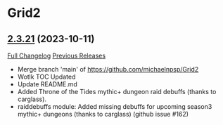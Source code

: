 # Grid2

## [2.3.21](https://github.com/michaelnpsp/Grid2/tree/2.3.21) (2023-10-11)
[Full Changelog](https://github.com/michaelnpsp/Grid2/compare/2.3.20...2.3.21) [Previous Releases](https://github.com/michaelnpsp/Grid2/releases)

- Merge branch 'main' of https://github.com/michaelnpsp/Grid2  
- Wotlk TOC Updated  
- Update README.md  
- Added Throne of the Tides mythic+ dungeon raid debuffs (thanks to carglass).  
- raiddebuffs module: Added missing debuffs for upcoming season3 mythic+ dungeons (thanks to carglass) (github issue #162)  
